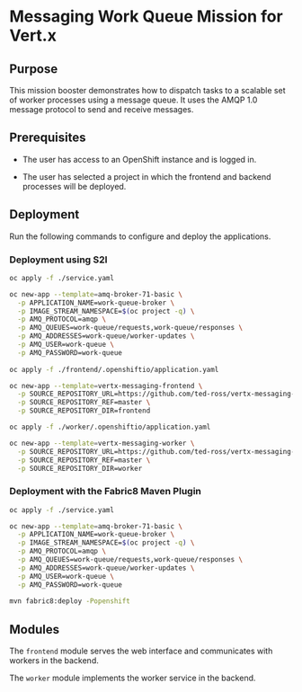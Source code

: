 # Messaging Work Queue Mission for Vert.x

## Purpose

This mission booster demonstrates how to dispatch tasks to a scalable
set of worker processes using a message queue. It uses the AMQP 1.0
message protocol to send and receive messages.

## Prerequisites

* The user has access to an OpenShift instance and is logged in.

* The user has selected a project in which the frontend and backend
  processes will be deployed.

## Deployment

Run the following commands to configure and deploy the applications.


### Deployment using S2I

```bash
oc apply -f ./service.yaml

oc new-app --template=amq-broker-71-basic \
  -p APPLICATION_NAME=work-queue-broker \
  -p IMAGE_STREAM_NAMESPACE=$(oc project -q) \
  -p AMQ_PROTOCOL=amqp \
  -p AMQ_QUEUES=work-queue/requests,work-queue/responses \
  -p AMQ_ADDRESSES=work-queue/worker-updates \
  -p AMQ_USER=work-queue \
  -p AMQ_PASSWORD=work-queue
  
oc apply -f ./frontend/.openshiftio/application.yaml

oc new-app --template=vertx-messaging-frontend \
  -p SOURCE_REPOSITORY_URL=https://github.com/ted-ross/vertx-messaging-work-queue-booster \
  -p SOURCE_REPOSITORY_REF=master \
  -p SOURCE_REPOSITORY_DIR=frontend  

oc apply -f ./worker/.openshiftio/application.yaml

oc new-app --template=vertx-messaging-worker \
  -p SOURCE_REPOSITORY_URL=https://github.com/ted-ross/vertx-messaging-work-queue-booster \
  -p SOURCE_REPOSITORY_REF=master \
  -p SOURCE_REPOSITORY_DIR=worker
```

### Deployment with the Fabric8 Maven Plugin

```bash
oc apply -f ./service.yaml

oc new-app --template=amq-broker-71-basic \
  -p APPLICATION_NAME=work-queue-broker \
  -p IMAGE_STREAM_NAMESPACE=$(oc project -q) \
  -p AMQ_PROTOCOL=amqp \
  -p AMQ_QUEUES=work-queue/requests,work-queue/responses \
  -p AMQ_ADDRESSES=work-queue/worker-updates \
  -p AMQ_USER=work-queue \
  -p AMQ_PASSWORD=work-queue 
  
mvn fabric8:deploy -Popenshift  
```


## Modules

The `frontend` module serves the web interface and communicates with
workers in the backend.

The `worker` module implements the worker service in the backend.
